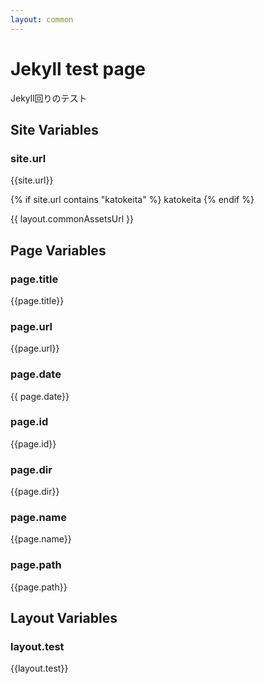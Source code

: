 ```yaml
---
layout: common
---
```


# Jekyll test page

Jekyll回りのテスト

## Site Variables

### site.url

{{site.url}}

{% if site.url contains "katokeita" %}
    katokeita
{% endif %}

{{ layout.commonAssetsUrl }}

## Page Variables

### page.title

{{page.title}}

### page.url

{{page.url}}

### page.date

{{ page.date}}

### page.id

{{page.id}}

### page.dir

{{page.dir}}

### page.name

{{page.name}}

### page.path

{{page.path}}

## Layout Variables

### layout.test

{{layout.test}}